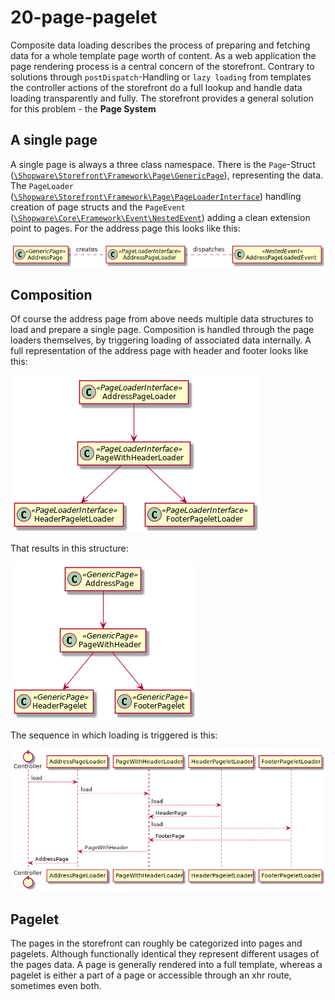 # 20-page-pagelet

Composite data loading describes the process of preparing and fetching data for a whole template page worth of content. As a web application the page rendering process is a central concern of the storefront. Contrary to solutions through `postDispatch`-Handling or `lazy loading` from templates the controller actions of the storefront do a full lookup and handle data loading transparently and fully. The storefront provides a general solution for this problem - the **Page System**

## A single page

A single page is always a three class namespace. There is the `Page`-Struct \([`\Shopware\Storefront\Framework\Page\GenericPage`](https://github.com/shopware/platform/blob/master/src/Storefront/Framework/Page/GenericPage.php)\), representing the data. The `PageLoader` \([`\Shopware\Storefront\Framework\Page\PageLoaderInterface`](https://github.com/shopware/platform/blob/master/src/Storefront/Framework/Page/PageLoaderInterface.php)\) handling creation of page structs and the `PageEvent` \([`\Shopware\Core\Framework\Event\NestedEvent`](https://github.com/shopware/platform/blob/master/src/Core/Framework/Event/NestedEvent.php)\) adding a clean extension point to pages. For the address page this looks like this:

![page classes](../../.gitbook/assets/page-class.png)

## Composition

Of course the address page from above needs multiple data structures to load and prepare a single page. Composition is handled through the page loaders themselves, by triggering loading of associated data internally. A full representation of the address page with header and footer looks like this:

![page loader classes](../../.gitbook/assets/page-loader-classes.png)

That results in this structure:

![page classes](../../.gitbook/assets/page-classes.png)

The sequence in which loading is triggered is this:

![page load sequence](../../.gitbook/assets/page-load-sequence.png)

## Pagelet

The pages in the storefront can roughly be categorized into pages and pagelets. Although functionally identical they represent different usages of the pages data. A page is generally rendered into a full template, whereas a pagelet is either a part of a page or accessible through an xhr route, sometimes even both.

